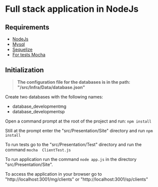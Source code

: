 # Full stack application in NodeJs

## Requirements

 - [NodeJs](https://nodejs.org/en/)
 - [Mysql](https://www.mysql.com/)
 - [Sequelize](http://docs.sequelizejs.com/)
 - [For tests Mocha](https://mochajs.org/)

 ## Initialization

>  **The configuration file for the databases is in the path:
> "/src/Infra/Data/database.json"**

 
 Create two databases with the following names:
 - database_developmentmg
 - database_developmentsp

 Open a command prompt at the root of the project and run: 
 `npm install`
 
Still at the prompt enter the "src/Presentation/Site" directory and run
 `npm install`
 
 To run tests go to the "src/Presentation/Test" directory and run the command `mocha  ClientTest.js`
 
 To run application run the command `node app.js` in the directory "src/Presentation/Site".
 
 To access the application in your browser go to "http://localhost:3001/mg/clients" or "http://localhost:3001/sp/clients"
